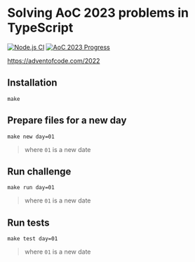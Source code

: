 # Solving AoC 2023 problems in TypeScript

[![Node.js CI](https://github.com/hnatiukr/aoc-2023/actions/workflows/node.js.yml/badge.svg)](https://github.com/hnatiukr/aoc-2023/actions/workflows/node.js.yml)
[![AoC 2023 Progress](https://img.shields.io/endpoint?url=https://raw.githubusercontent.com/hnatiukr/aoc-2023/main/.github/badges/2023.json)](/day/)

https://adventofcode.com/2022

## Installation

```console
make
```

## Prepare files for a new day

```console
make new day=01
```

> where `01` is a new date

## Run challenge

```console
make run day=01
```

> where `01` is a new date

## Run tests

```console
make test day=01
```

> where `01` is a new date
